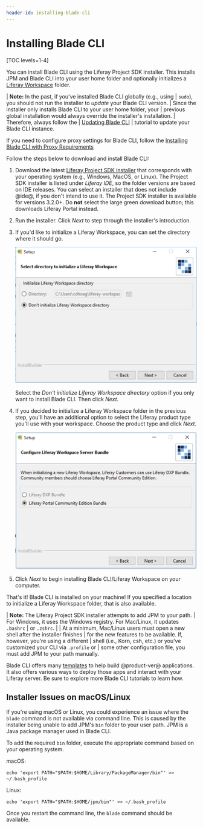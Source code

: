 ```yaml
---
header-id: installing-blade-cli
---
```


# Installing Blade CLI

[TOC levels=1-4]

You can install Blade CLI using the Liferay Project SDK installer. This installs
JPM and Blade CLI into your user home folder and optionally initializes a
[Liferay Workspace](/docs/7-1/tutorials/-/knowledge_base/t/liferay-workspace)
folder.

| **Note:** In the past, if you've installed Blade CLI globally (e.g., using
| `sudo`), you should not run the installer to *update* your Blade CLI version.
| Since the installer only installs Blade CLI to your user home folder, your
| previous global installation would always override the installer's installation.
| Therefore, always follow the
| [Updating Blade CLI](/docs/7-1/tutorials/-/knowledge_base/t/updating-blade-cli)
| tutorial to update your Blade CLI instance.

If you need to configure proxy settings for Blade CLI, follow the
[Installing Blade CLI with Proxy Requirements](/docs/7-1/tutorials/-/knowledge_base/t/setting-blade-cli-proxy-requirments)

Follow the steps below to download and install Blade CLI:

1.  Download the latest
    [Liferay Project SDK installer](https://sourceforge.net/projects/lportal/files/Liferay%20IDE/)
    that corresponds with your operating system (e.g., Windows, MacOS, or
    Linux). The Project SDK installer is listed under *Liferay IDE*, so the
    folder versions are based on IDE releases. You can select an installer that
    does not include @ide@, if you don't intend to use it. The Project SDK
    installer is available for versions 3.2.0+. Do **not** select the large
    green download button; this downloads Liferay Portal instead.

2.  Run the installer. Click *Next* to step through the installer's
    introduction.

3.  If you'd like to initialize a Liferay Workspace, you can set the directory
    where it should go. 

    ![Figure 1: Determine where your Liferay Workspace should reside, if you want one.](../../../images/blade-installer-workspace-init.png)

    Select the *Don't initialize Liferay Workspace directory* option if you only
    want to install Blade CLI. Then click *Next*.

4.  If you decided to initialize a Liferay Workspace folder in the previous
    step, you'll have an additional option to select the Liferay product type
    you'll use with your workspace. Choose the product type and click *Next*.

    ![Figure 2: Select the product version you'll use with your Liferay Workspace.](../../../images/installer-workspace-type.png)

5.  Click *Next* to begin installing Blade CLI/Liferay Workspace on your
    computer.

That's it! Blade CLI is installed on your machine! If you specified a location
to initialize a Liferay Workspace folder, that is also available.

| **Note:** The Liferay Project SDK installer attempts to add JPM to your path.
| For Windows, it uses the Windows registry. For Mac/Linux, it updates `.bashrc`
| or `.zshrc`.
| 
| At a minimum, Mac/Linux users must open a new shell after the installer finishes
| for the new features to be available. If, however, you're using a different
| shell (i.e., Korn, csh, etc.) or you've customized your CLI via `.profile` or
| some other configuration file, you must add JPM to your path manually.

Blade CLI offers many
[templates](/docs/7-1/reference/-/knowledge_base/r/project-templates)
to help build @product-ver@ applications. It also offers various ways to deploy
those apps and interact with your Liferay server. Be sure to explore more Blade
CLI tutorials to learn how.

## Installer Issues on macOS/Linux

If you're using macOS or Linux, you could experience an issue where the `blade`
command is not available via command line. This is caused by the installer being
unable to add JPM's `bin` folder to your user path. JPM is a Java package
manager used in Blade CLI.

To add the required `bin` folder, execute the appropriate command based on your
operating system.

macOS:

    echo 'export PATH="$PATH:$HOME/Library/PackageManager/bin"' >> ~/.bash_profile

Linux:

    echo 'export PATH="$PATH:$HOME/jpm/bin"' >> ~/.bash_profile

Once you restart the command line, the `blade` command should be available.
